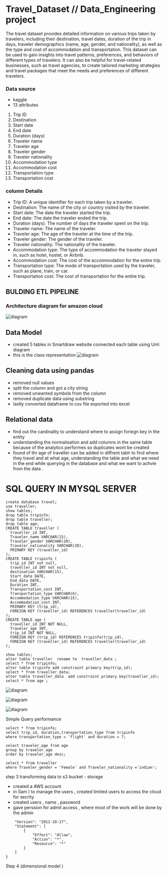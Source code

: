 # Travel_Dataset // Data_Engineering project
The travel dataset provides detailed information on various trips taken by travelers, including their destination, travel dates, duration of the trip in days, traveler demographics (name, age, gender, and nationality), as well as the type and cost of accommodation and transportation. This dataset can be used to gain insights into travel patterns, preferences, and behaviors of different types of travelers. It can also be helpful for travel-related businesses, such as travel agencies, to create tailored marketing strategies and travel packages that meet the needs and preferences of different travelers.
### Data source  
- kaggle
- 13 attributes 
1. Trip ID
2. Destination	
3. Start date	
4. End date	
5. Duration (days)	
6. Traveler name	
7. Traveler age	
8. Traveler gender	
9. Traveler nationality	
10. Accommodation type	
11. Accommodation cost	
12. Transportation type	
13. Transportation cost

### column Details
- Trip ID: A unique identifier for each trip taken by a traveler.
- Destination: The name of the city or country visited by the traveler.
- Start date: The date the traveler started the trip.
- End date: The date the traveler ended the trip.
- Duration (days): The number of days the traveler spent on the trip.
- Traveler name: The name of the traveler.
- Traveler age: The age of the traveler at the time of the trip.
- Traveler gender: The gender of the traveler.
- Traveler nationality: The nationality of the traveler.
- Accommodation type: The type of accommodation the traveler stayed in, such as hotel, hostel, or Airbnb.
- Accommodation cost: The cost of the accommodation for the entire trip.
- Transportation type: The mode of transportation used by the traveler, such as plane, train, or car.
- Transportation cost: The cost of transportation for the entire trip.

## BULDING ETL PIPELINE 
  ### Architecture diagram for amazon cloud 
  ![diagram](arch.jpg)
  ## Data Model
  - created 5 tables in Smartdraw website connected each table using Uml diagram
  - this is the class representation 
  ![diagram](model.jpeg)
  ## Cleaning data using pandas 

  - removed null values
  - split the column and got a city string 
  - removed unwanted symbols from the column 
  - removed duplicate data using substring 
  - lastly converted dataframe to csv file  exported into excel 
  
## Relational data 
- find out the cardinality to understand where to assign foriegn key in the entity 
- understanding the normalisation and add columns in the same table because of the analytics performes so duplicates wont be created 
- found of thr age of traveller can be added in diffrent tablr to find where they travel and  at what age, understanding the table and  what we need in the end while querying in the database and what we want to achvie from the data .

# SQL QUERY IN MYSQL SERVER 
```
create database travel;
use traveller;
show tables;
drop table tripinfo;
drop table traveller;
drop table age;
CREATE TABLE traveller (
  traveller_id INT,
  Traveler_name VARCHAR(15),
  Traveler_gender VARCHAR(20),
  Traveler_nationality VARCHAR(20),
  PRIMARY KEY (traveller_id)
);
CREATE TABLE tripinfo (
  trip_id INT not null,
  traveller_id INT not null,
  destination VARCHAR(15),
  Start_date DATE,
  End_data DATE,
  Duration INT,
  Transportation_cost INT,
  Transportation_type VARCHAR(6),
  Accommodation_type VARCHAR(15),
  Accommodation_cost INT,
  PRIMARY KEY (trip_id),
  FOREIGN KEY (traveller_id) REFERENCES traveller(traveller_id)
);
CREATE TABLE age (
  traveller_id INT NOT NULL,
  Traveler_age INT,
  trip_id INT NOT NULL,
  FOREIGN KEY (trip_id) REFERENCES tripinfo(trip_id),
  FOREIGN KEY (traveller_id) REFERENCES traveller(traveller_id)
);

show tables;
alter table traveller  rename to  traveller_data ;
select * from tripinfo;
alter table tripinfo add constraint primary key(trip_id);
select * from traveller_data;
alter table traveller_data  add constraint primary key(traveller_id);
select * from age ;

```
	
![diagram](age.jpeg)

![diagram](travel.jpeg)

![diagram](tripinfo.jpeg)

Simple Query performance 
```
select * from tripinfo;
select trip_id, duration,transportation_type from tripinfo
where transportation_type = 'flight' and duration = 7;

select traveler_age from age
group by traveler_age
order by traveler_age desc;

select * from traveller
where Traveler_gender = 'Female' and Traveler_nationality ='indian';
```
step 3 transforming data to s3 bucket - storage 
- created a AWS account 
- in (Iam ) to manage the users , created limited users to access the cloud for secrity 
- created users , name , password
- gave perssion for admit access , where most of the work will be done by the admin
``` {
    "Version": "2012-10-17",
    "Statement": [
        {
            "Effect": "Allow",
            "Action": "*",
            "Resource": "*"
        }
    ]
}
```
Step 4 (dimensional model )


